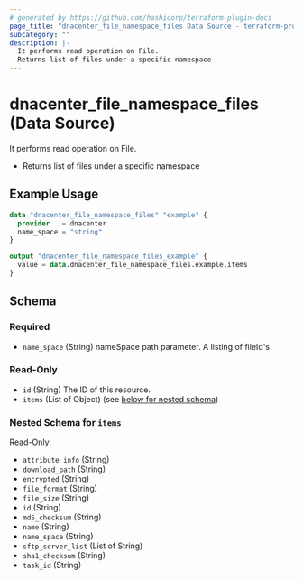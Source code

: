 ```yaml
---
# generated by https://github.com/hashicorp/terraform-plugin-docs
page_title: "dnacenter_file_namespace_files Data Source - terraform-provider-dnacenter"
subcategory: ""
description: |-
  It performs read operation on File.
  Returns list of files under a specific namespace
---
```


# dnacenter_file_namespace_files (Data Source)

It performs read operation on File.

- Returns list of files under a specific namespace

## Example Usage

```terraform
data "dnacenter_file_namespace_files" "example" {
  provider   = dnacenter
  name_space = "string"
}

output "dnacenter_file_namespace_files_example" {
  value = data.dnacenter_file_namespace_files.example.items
}
```

<!-- schema generated by tfplugindocs -->
## Schema

### Required

- `name_space` (String) nameSpace path parameter. A listing of fileId's

### Read-Only

- `id` (String) The ID of this resource.
- `items` (List of Object) (see [below for nested schema](#nestedatt--items))

<a id="nestedatt--items"></a>
### Nested Schema for `items`

Read-Only:

- `attribute_info` (String)
- `download_path` (String)
- `encrypted` (String)
- `file_format` (String)
- `file_size` (String)
- `id` (String)
- `md5_checksum` (String)
- `name` (String)
- `name_space` (String)
- `sftp_server_list` (List of String)
- `sha1_checksum` (String)
- `task_id` (String)


